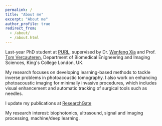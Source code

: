 ```yaml
---
permalink: /
title: "About me"
excerpt: "About me"
author_profile: true
redirect_from: 
  - /about/
  - /about.html
---
```

Last-year PhD student at [PURL](https://www.purlkcl.org/), supervised by Dr. [Wenfeng Xia](https://scholar.google.com/citations?user=bLvnwOAAAAAJ&hl=en) and Prof. [Tom Vercauteren](https://scholar.google.com/citations?user=zduEJkcAAAAJ&hl=en), Department of Biomedical Enigneering and Imaging Sciences, King's College London, UK. 

My research focuses on developing learning-based methods to tackle inverse problems in photoacoustic tomography. I also work on enhancing photoacoustic imaging for minimally invasive procedures, which includes visual enhancement and automatic tracking of surgical tools such as needles.

I update my publications at [ResearchGate](https://www.researchgate.net/profile/Mengjie-Shi-4)

My research interest: biophotonics, ultrasound, signal and imaging processing, machine/deep learning. 












